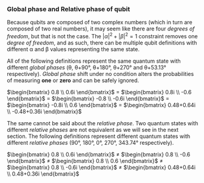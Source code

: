 ### Global phase and Relative phase of qubit

Because qubits are composed of two complex numbers (which in turn are composed of two real 
numbers), it may seem like there are four *degrees of freedom*, but that is not the case.
The $`\left|\alpha\right|^2 + \left|\beta\right|^2 = 1`$
constraint removes one *degree of freedom*, and as such, there can be multiple qubit definitions 
with different α and β values representing the same state.

All of the following definitions represent the same quantum state with different *global phases* 
(θ, θ+90°, θ+180°, θ+270° and θ+53.13° respectively). *Global phase* shift under no condition
alters the probabilities of measuring **one** or **zero** and can be safely ignored.

$`\begin{bmatrix} 0.8 \\ 0.6i \end{bmatrix}`$
\=
$`\begin{bmatrix} 0.8i \\ -0.6 \end{bmatrix}`$
\=
$`\begin{bmatrix} -0.8 \\ -0.6i \end{bmatrix}`$
\=
$`\begin{bmatrix} -0.8i \\ 0.6 \end{bmatrix}`$
\=
$`\begin{bmatrix} 0.48+0.64i \\ -0.48+0.36i \end{bmatrix}`$

The same cannot be said about the *relative phase*. Two quantum states with different *relative
phases* are not equivalent as we will see in the next section. The following definitions represent
different quantum states with different *relative phases* (90°, 180°, 0°, 270°, 343.74° 
respectively).

$`\begin{bmatrix} 0.8 \\ 0.6i \end{bmatrix}`$
≠
$`\begin{bmatrix} 0.8 \\ -0.6 \end{bmatrix}`$
≠
$`\begin{bmatrix} 0.8 \\ 0.6 \end{bmatrix}`$
≠
$`\begin{bmatrix} 0.8 \\ -0.6i \end{bmatrix}`$
≠
$`\begin{bmatrix} 0.48+0.64i \\ 0.48+0.36i \end{bmatrix}`$
